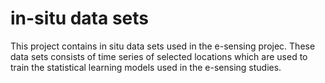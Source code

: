 # in-situ data sets
This project contains in situ data sets used in the e-sensing projec. These data sets consists of time series of selected locations which are used to train the statistical learning models used in the e-sensing studies.
